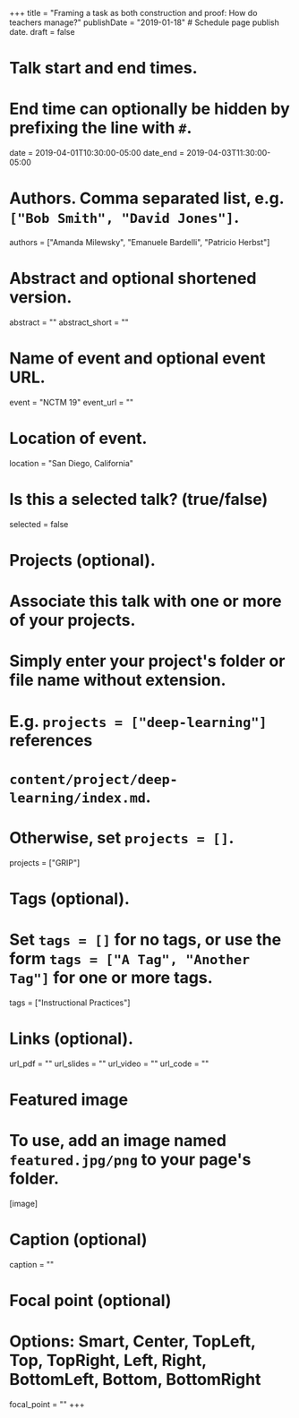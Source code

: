 +++
title = "Framing a task as both construction and proof: How do teachers manage?"
publishDate = "2019-01-18"  # Schedule page publish date.
draft = false

# Talk start and end times.
#   End time can optionally be hidden by prefixing the line with `#`.
date = 2019-04-01T10:30:00-05:00
date_end = 2019-04-03T11:30:00-05:00

# Authors. Comma separated list, e.g. `["Bob Smith", "David Jones"]`.
authors = ["Amanda Milewsky", "Emanuele Bardelli", "Patricio Herbst"]

# Abstract and optional shortened version.
abstract = ""
abstract_short = ""

# Name of event and optional event URL.
event = "NCTM 19"
event_url = ""

# Location of event.
location = "San Diego, California"

# Is this a selected talk? (true/false)
selected = false

# Projects (optional).
#   Associate this talk with one or more of your projects.
#   Simply enter your project's folder or file name without extension.
#   E.g. `projects = ["deep-learning"]` references
#   `content/project/deep-learning/index.md`.
#   Otherwise, set `projects = []`.
projects = ["GRIP"]

# Tags (optional).
#   Set `tags = []` for no tags, or use the form `tags = ["A Tag", "Another Tag"]` for one or more tags.
tags = ["Instructional Practices"]

# Links (optional).
url_pdf = ""
url_slides = ""
url_video = ""
url_code = ""

# Featured image
# To use, add an image named `featured.jpg/png` to your page's folder.
[image]
  # Caption (optional)
  caption = ""

  # Focal point (optional)
  # Options: Smart, Center, TopLeft, Top, TopRight, Left, Right, BottomLeft, Bottom, BottomRight
  focal_point = ""
+++
